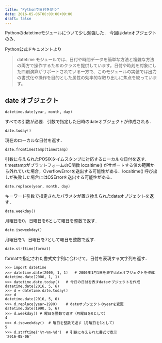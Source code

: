 ```yaml
---
title: "Pythonで日付を使う"
date: 2016-05-06T00:00:00+09:00
draft: false
---
```


Pythonのdatetimeモジュールについて少し勉強した．
今回はdateオブジェクトのみ．

Python公式ドキュメントより

> datetime モジュールでは、日付や時間データを簡単な方法と複雑な方法の両方で操作するためのクラスを提供しています。日付や時刻を対象にした四則演算がサポートされている一方で、このモジュールの実装では出力の書式化や操作を目的とした属性の効率的な取り出しに焦点を絞っています。

## date オブジェクト
```
datetime.date(year, month, day)
```

すべての引数が必要．引数で指定した日時のdateオブジェクトが作成される．

```
date.today()
```

現在のローカルな日付を返す．

```
date.fromtimestamp(timestamp)
```

引数に与えられたPOSIXタイムスタンプに対応するローカルな日付を返す．timestampがプラットフォームのC関数 localtime() がサポートする値の範囲から外れていた場合，OverflowErrorを送出する可能性がある．localtime() 呼び出しが失敗した場合にはOSErrorを送出する可能性がある．

```
date.replace(year, month, day)
```

キーワード引数で指定されたパラメタが置き換えられたdataオブジェクトを返す．

```
date.weekday()
```

月曜日を0，日曜日を6として曜日を整数で返す．

```
date.isoweekday()
```

月曜日を1，日曜日を7として曜日を整数で返す．

```
date.strftime(format)
```

formatで指定された書式文字列に合わせて，日付を表現する文字列を返す．

```
>>> import datetime
>>> datetime.date(2000, 1, 1)   # 2000年1月1日を表すdateオブジェクトを作成
datetime.date(2000, 1, 1)
>>> datetime.date.today()   # 今日の日付を表すdateオブジェクトを作成
datetime.date(2016, 5, 6)
>>> d = datetime.date.today()
>>> d
datetime.date(2016, 5, 6)
>>> d.replace(year=1990)    # dateオブジェクトのyearを変更
datetime.date(1990, 5, 6)
>>> d.weekday() # 曜日を整数で返す（月曜日を0として）
4
>>> d.isoweekday()  # 曜日を整数で返す（月曜日を1として）
5
>>> d.strftime('%Y-%m-%d')  # 引数に与えられた書式で表示
'2016-05-06'
```

